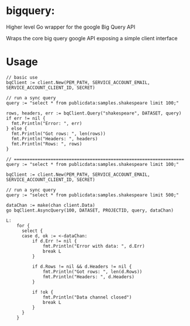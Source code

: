# bigquery:

Higher level Go wrapper for the google Big Query API 

Wraps the core big query google API exposing a simple client interface

# Usage

    // basic use
    bqClient := client.New(PEM_PATH, SERVICE_ACCOUNT_EMAIL, SERVICE_ACCOUNT_CLIENT_ID, SECRET)

    // run a sync query
    query := "select * from publicdata:samples.shakespeare limit 100;"

    rows, headers, err := bqClient.Query("shakespeare", DATASET, query)
    if err != nil {
      fmt.Println("Error: ", err)
    } else {
      fmt.Println("Got rows: ", len(rows))
      fmt.Println("Headers: ", headers)
      fmt.Println("Rows: ", rows)
    }

    // =================================================================
    query := "select * from publicdata:samples.shakespeare limit 100;"

    bqClient := client.New(PEM_PATH, SERVICE_ACCOUNT_EMAIL, SERVICE_ACCOUNT_CLIENT_ID, SECRET)

    // run a sync query      
    query := "select * from publicdata:samples.shakespeare limit 500;"

    dataChan := make(chan client.Data)
    go bqClient.AsyncQuery(100, DATASET, PROJECTID, query, dataChan)

    L:
        for {
          select {
          case d, ok := <-dataChan:
              if d.Err != nil {
                  fmt.Println("Error with data: ", d.Err)
                  break L
              }

              if d.Rows != nil && d.Headers != nil {
                  fmt.Println("Got rows: ", len(d.Rows))
                  fmt.Println("Headers: ", d.Headers)
              }

              if !ok {
                  fmt.Println("Data channel closed")
                  break L
              }
          }
        }        

    